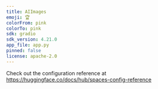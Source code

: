 ```yaml
---
title: AIImages
emoji: 🏆
colorFrom: pink
colorTo: pink
sdk: gradio
sdk_version: 4.21.0
app_file: app.py
pinned: false
license: apache-2.0
---
```


Check out the configuration reference at https://huggingface.co/docs/hub/spaces-config-reference

